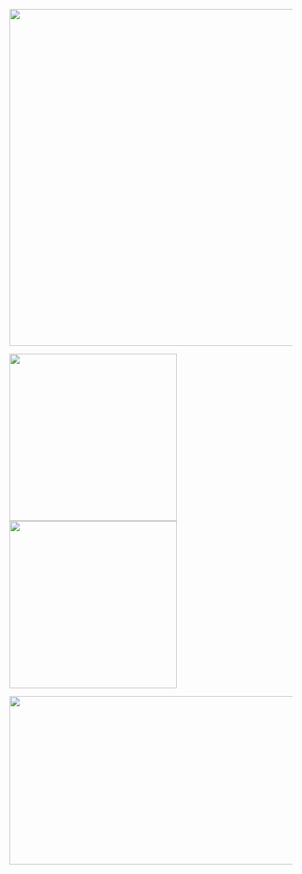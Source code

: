 <p>
  <img width="600" src="http://github-profile-summary-cards.vercel.app/api/cards/profile-details?username=freevue&theme=darcula" />
</p>
<p>
  <img width="298" src="http://github-profile-summary-cards.vercel.app/api/cards/stats?username=freevue&theme=darcula" />
  <img width="298" src="http://github-profile-summary-cards.vercel.app/api/cards/repos-per-language?username=freevue&theme=darcula" />
</p>
<p>
  <a href="https://www.gitanimals.org/en_US?utm_medium=image&utm_source=freevue&utm_content=farm">
    <img
      src="https://render.gitanimals.org/farms/freevue"
      width="600"
      height="300"
    />
  </a>
</p>
